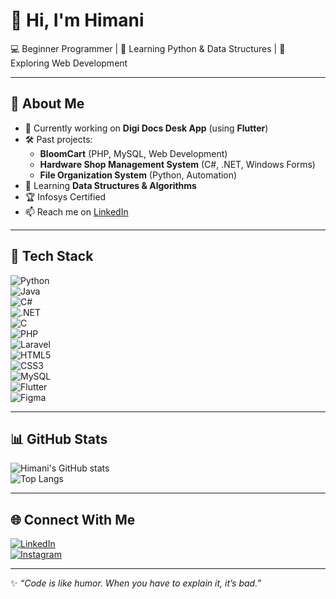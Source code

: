 # 👋 Hi, I'm Himani  
💻 Beginner Programmer | 🌱 Learning Python & Data Structures | 🚀 Exploring Web Development  

---

## 🌟 About Me  
- 🔭 Currently working on **Digi Docs Desk App** (using **Flutter**)  
- 🛠️ Past projects:  
  - **BloomCart** (PHP, MySQL, Web Development)  
  - **Hardware Shop Management System** (C#, .NET, Windows Forms)  
  - **File Organization System** (Python, Automation)  
- 🌱 Learning **Data Structures & Algorithms**  
- 🏆 Infosys Certified  
- 📫 Reach me on [LinkedIn](https://www.linkedin.com/in/himani-solanki-0739762b6/)  

---

## 🚀 Tech Stack  
![Python](https://img.shields.io/badge/-Python-3776AB?logo=python&logoColor=white)  
![Java](https://img.shields.io/badge/-Java-007396?logo=java&logoColor=white)  
![C#](https://img.shields.io/badge/-C%23-239120?logo=c-sharp&logoColor=white)  
![.NET](https://img.shields.io/badge/-.NET-512BD4?logo=dotnet&logoColor=white)  
![C](https://img.shields.io/badge/-C-555555?logo=c&logoColor=white)  
![PHP](https://img.shields.io/badge/-PHP-777BB4?logo=php&logoColor=white)  
![Laravel](https://img.shields.io/badge/-Laravel-FF2D20?logo=laravel&logoColor=white)  
![HTML5](https://img.shields.io/badge/-HTML5-E34F26?logo=html5&logoColor=white)  
![CSS3](https://img.shields.io/badge/-CSS3-1572B6?logo=css3&logoColor=white)  
![MySQL](https://img.shields.io/badge/-MySQL-4479A1?logo=mysql&logoColor=white)  
![Flutter](https://img.shields.io/badge/-Flutter-02569B?logo=flutter&logoColor=white)  
![Figma](https://img.shields.io/badge/-Figma-F24E1E?logo=figma&logoColor=white)  

---

## 📊 GitHub Stats  
![Himani's GitHub stats](https://github-readme-stats.vercel.app/api?username=HimaniSolanki1812&show_icons=true&theme=tokyonight)  
![Top Langs](https://github-readme-stats.vercel.app/api/top-langs/?username=HimaniSolanki1812&layout=compact&theme=tokyonight)  

---

## 🌐 Connect With Me  
[![LinkedIn](https://img.shields.io/badge/LinkedIn-blue?logo=linkedin&logoColor=white)](https://www.linkedin.com/in/himani-solanki-0739762b6/)  
[![Instagram](https://img.shields.io/badge/Instagram-E4405F?logo=instagram&logoColor=white)](https://www.instagram.com/himani_solanki78/)  

---

✨ *“Code is like humor. When you have to explain it, it’s bad.”*  
